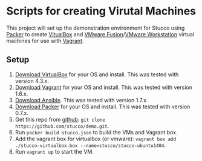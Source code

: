 
# Scripts for creating Virutal Machines

This project will set up the demonstration environment for Stucco using [Packer](http://www.packer.io/) to create [VitualBox](https://www.virtualbox.org/) and [VMware Fusion](http://www.vmware.com/products/fusion/features.html)/[VMware Workstation](http://www.vmware.com/products/workstation/features.html) virtual machines for use with [Vagrant](http://www.vagrantup.com/). 

## Setup

1. [Download VirtualBox](https://www.virtualbox.org/wiki/Downloads) for your OS and install. This was tested with version 4.3.x.
2. [Download Vagrant](http://www.vagrantup.com/downloads.html) for your OS and install. This was tested with version 1.6.x.
3. [Download Ansible](http://docs.ansible.com/intro_installation.html). This was tested with version 1.7.x.
4. [Download Packer](https://www.packer.io/downloads.html) for your OS and install. This was tested with version 0.7.x.
5. Get this repo from [github](https://github.com/stucco/demo): `git clone https://github.com/stucco/demo.git`.
6. Run `packer build stucco.json` to build the VMs and Vagrant box.
7. Add the vagrant box for virtualbox (or vmware): `vagrant box add ./stucco-virtualbox.box --name=stucco/stucco-ubuntu1404`.
8. Run `vagrant up` to start the VM.
